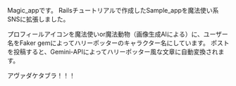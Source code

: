 Magic_appです。
Railsチュートリアルで作成したSample_appを魔法使い系SNSに拡張しました。

プロフィールアイコンを魔法使いor魔法動物（画像生成AIによる）に、ユーザー名をFaker gemによってハリーポッターのキャラクター名にしています。
ポストを投稿すると、Gemini-APIによってハリーポッター風な文章に自動変換されます。

アヴァダケタブラ！！！
